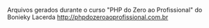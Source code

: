 Arquivos gerados durante o curso "PHP do Zero ao Profissional" do Bonieky Lacerda
http://phpdozeroaoprofissional.com.br

